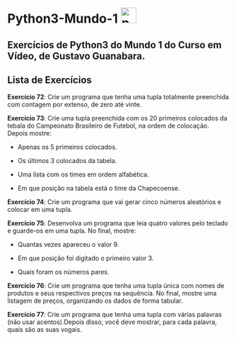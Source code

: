 # Python3-Mundo-1   <img src="https://cdn.jsdelivr.net/gh/devicons/devicon/icons/python/python-original.svg" height="35" alt="python logo"  />

## Exercícios de Python3 do Mundo 1 do Curso em Vídeo, de Gustavo Guanabara.

## Lista de Exercícios

**Exercício 72**: Crie um programa que tenha uma tupla totalmente preenchida com contagem por extenso, de zero até vinte.

**Exercício 73**: Crie uma tupla preenchida com os 20 primeiros colocados da tebala do Campeonato Brasileiro de Futebol, na ordem de colocação. Depois mostre:

- Apenas os 5 primeiros colocados.

- Os últimos 3 colocados da tabela.

- Uma lista com os times em ordem alfabética.

- Em que posição na tabela está o time da Chapecoense. 

**Exercício 74**: Crie um programa que vai gerar cinco números aleatórios e colocar em uma tupla.

**Exercício 75**: Desenvolva um programa que leia quatro valores pelo teclado e guarde-os em uma tupla. No final, mostre: 

- Quantas vezes apareceu o valor 9.

- Em que posição foi digitado o primeiro valor 3.

- Quais foram os números pares.

**Exercício 76**: Crie um programa que tenha uma tupla única com nomes de produtos e seus respectivos preços na sequência. No final, mostre uma listagem de preços, organizando os dados de forma tabular.

**Exercício 77**: Crie um programa que tenha uma tupla com várias palavras (não usar acentos).Depois disso, você deve mostrar, para cada palavra, quais são as suas vogais.
